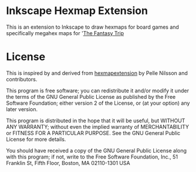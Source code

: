 # Inkscape Hexmap Extension

 This is an extension to Inkscape to draw hexmaps for board games and
 specifically megahex maps for '[The Fantasy Trip](https://thefantasytrip.game/)

# License

 This is inspired by and derived from 
 [hexmapextension](https://github.com/lifelike/hexmapextension) 
 by Pelle Nilsson and contributors.

 This program is free software; you can redistribute it and/or modify
 it under the terms of the GNU General Public License as published by
 the Free Software Foundation; either version 2 of the License, or
 (at your option) any later version.

 This program is distributed in the hope that it will be useful,
 but WITHOUT ANY WARRANTY; without even the implied warranty of
 MERCHANTABILITY or FITNESS FOR A PARTICULAR PURPOSE.  See the
 GNU General Public License for more details.

 You should have received a copy of the GNU General Public License
 along with this program; if not, write to the Free Software
 Foundation, Inc., 51 Franklin St, Fifth Floor, Boston, MA  02110-1301  USA

